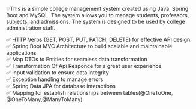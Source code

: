 💡This is a simple college management system created using Java, Spring Boot and MySQL. The system allows you to manage students, professors, subjects, and admissions. The system is designed to be used by college administration staff. 

✅ HTTP Verbs (GET, POST, PUT, PATCH, DELETE) for effective API design </br>
✅ Spring Boot MVC Architecture to build scalable and maintainable applications </br>
✅ Map DTOs to Entities for seamless data transformation </br>
✅ Transformation Of Api Responce for a great user experience </br>
✅ Input validation to ensure data integrity </br>
✅ Exception handling to manage errors </br>
✅ Spring Data JPA for database interactions </br>
✅ Mapping for establish relationships between tables(@OneToOne, @OneToMany,@ManyToMany) </br>

